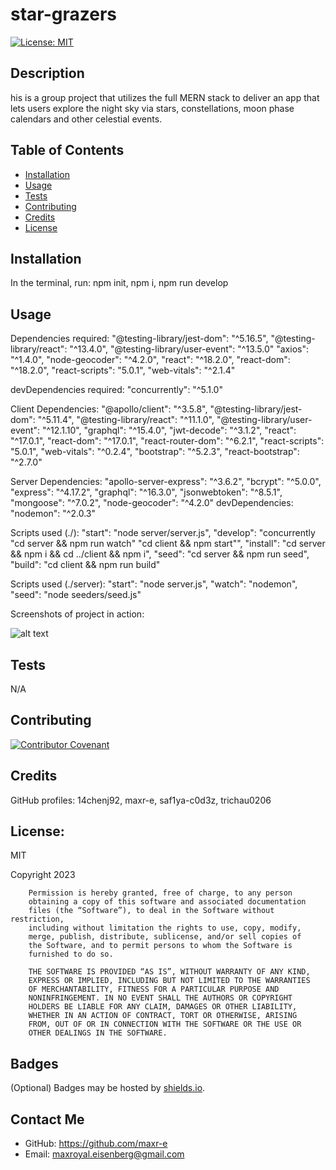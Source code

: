 # star-grazers

  [![License: MIT](https://img.shields.io/badge/License-MIT-yellow.svg)](https://opensource.org/licenses/MIT)

## Description
his is a group project that utilizes the full MERN stack to deliver an app that lets users explore the night sky via stars, constellations, moon phase calendars and other celestial events.

## Table of Contents
  * [Installation](#installation)
  * [Usage](#usage)
  * [Tests](#tests)
  * [Contributing](#contributing)
  * [Credits](#credits)
  * [License](#license)
  
## Installation
  
  In the terminal, run: npm init, npm i, npm run develop
  
## Usage
  Dependencies required:
    "@testing-library/jest-dom": "^5.16.5",
    "@testing-library/react": "^13.4.0",
    "@testing-library/user-event": "^13.5.0"
    "axios": "^1.4.0",
    "node-geocoder": "^4.2.0",
    "react": "^18.2.0",
    "react-dom": "^18.2.0",
    "react-scripts": "5.0.1",
    "web-vitals": "^2.1.4"

  devDependencies required:
    "concurrently": "^5.1.0"

  Client Dependencies:
    "@apollo/client": "^3.5.8",
    "@testing-library/jest-dom": "^5.11.4",
    "@testing-library/react": "^11.1.0",
    "@testing-library/user-event": "^12.1.10",
    "graphql": "^15.4.0",
    "jwt-decode": "^3.1.2",
    "react": "^17.0.1",
    "react-dom": "^17.0.1",
    "react-router-dom": "^6.2.1",
    "react-scripts": "5.0.1",
    "web-vitals": "^0.2.4",
    "bootstrap": "^5.2.3",
    "react-bootstrap": "^2.7.0"

  Server Dependencies:
    "apollo-server-express": "^3.6.2",
    "bcrypt": "^5.0.0",
    "express": "^4.17.2",
    "graphql": "^16.3.0",
    "jsonwebtoken": "^8.5.1",
    "mongoose": "^7.0.2",
    "node-geocoder": "^4.2.0"
    devDependencies:
    "nodemon": "^2.0.3"

  Scripts used (./):
    "start": "node server/server.js",
    "develop": "concurrently \"cd server && npm run watch\" \"cd client && npm start\"",
    "install": "cd server && npm i && cd ../client && npm i",
    "seed": "cd server && npm run seed",
    "build": "cd client && npm run build"

  Scripts used (./server):
    "start": "node server.js",
    "watch": "nodemon",
    "seed": "node seeders/seed.js"


  Screenshots of project in action:
  
  ![alt text](assets/images/screenshot.png)
  
## Tests
  N/A

  
## Contributing

[![Contributor Covenant](https://img.shields.io/badge/Contributor%20Covenant-2.1-4baaaa.svg)](https://www.contributor-covenant.org/)


## Credits

GitHub profiles: 14chenj92, maxr-e, saf1ya-c0d3z, trichau0206

## License:

MIT

Copyright 2023

        Permission is hereby granted, free of charge, to any person 
        obtaining a copy of this software and associated documentation 
        files (the “Software”), to deal in the Software without restriction, 
        including without limitation the rights to use, copy, modify, 
        merge, publish, distribute, sublicense, and/or sell copies of 
        the Software, and to permit persons to whom the Software is 
        furnished to do so.
        
        THE SOFTWARE IS PROVIDED “AS IS”, WITHOUT WARRANTY OF ANY KIND, 
        EXPRESS OR IMPLIED, INCLUDING BUT NOT LIMITED TO THE WARRANTIES 
        OF MERCHANTABILITY, FITNESS FOR A PARTICULAR PURPOSE AND 
        NONINFRINGEMENT. IN NO EVENT SHALL THE AUTHORS OR COPYRIGHT 
        HOLDERS BE LIABLE FOR ANY CLAIM, DAMAGES OR OTHER LIABILITY, 
        WHETHER IN AN ACTION OF CONTRACT, TORT OR OTHERWISE, ARISING 
        FROM, OUT OF OR IN CONNECTION WITH THE SOFTWARE OR THE USE OR 
        OTHER DEALINGS IN THE SOFTWARE.

## Badges
(Optional)
Badges may be hosted by [shields.io](https://shields.io/).

## Contact Me
  * GitHub: https://github.com/maxr-e
  * Email: maxroyal.eisenberg@gmail.com

